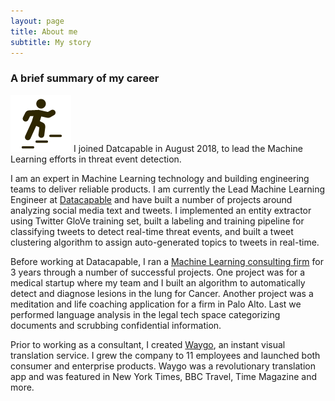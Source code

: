 ```yaml
---
layout: page
title: About me
subtitle: My story
---
```


### A brief summary of my career

![career](/assets/img/career.png) I joined Datcapable in August 2018, to lead the Machine Learning efforts in threat event detection.

I am an expert in Machine Learning technology and building engineering teams to deliver reliable products. I am currently the Lead Machine Learning Engineer at [Datacapable](http://www.datacapable.com/) and have built a number of projects around analyzing social media text and tweets. I implemented an entity extractor using Twitter GloVe training set, built a labeling and training pipeline for classifying tweets to detect real-time threat events, and built a tweet clustering algorithm to assign auto-generated topics to tweets in real-time.

Before working at Datacapable, I ran a [Machine Learning consulting firm](http://www.translateabroad.com/) for 3 years through a number of successful projects. One project was for a medical startup where my team and I built an algorithm to automatically detect and diagnose lesions in the lung for Cancer. Another project was a meditation and life coaching application for a firm in Palo Alto. Last we performed language analysis in the legal tech space categorizing documents and scrubbing confidential information.

Prior to working as a consultant, I created [Waygo](http://www.waygoapp.com/), an instant visual translation service. I grew the company to 11 employees and launched both consumer and enterprise products. Waygo was a revolutionary translation app and was featured in New York Times, BBC Travel, Time Magazine and more.